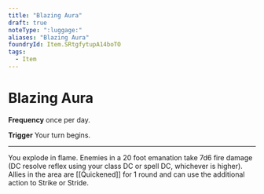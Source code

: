```yaml
---
title: "Blazing Aura"
draft: true
noteType: ":luggage:"
aliases: "Blazing Aura"
foundryId: Item.SRtgfytupA14boTO
tags:
  - Item
---
```


# Blazing Aura

**Frequency** once per day.

**Trigger** Your turn begins.

* * *

You explode in flame. Enemies in a 20 foot emanation take 7d6 fire damage (DC resolve reflex using your class DC or spell DC, whichever is higher). Allies in the area are [[Quickened]] for 1 round and can use the additional action to Strike or Stride.

